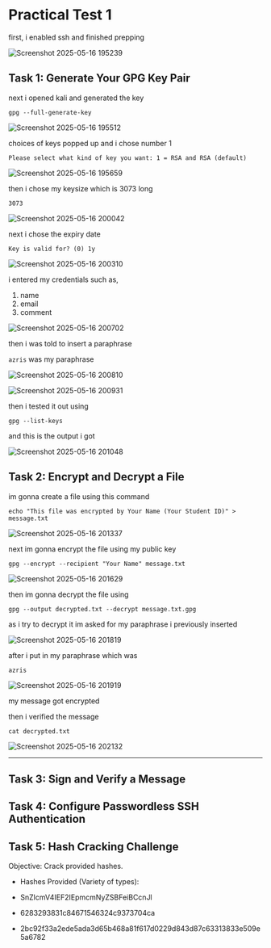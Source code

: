 # Practical Test 1

first, i enabled ssh and finished prepping

![Screenshot 2025-05-16 195239](https://github.com/user-attachments/assets/7cca7a70-6693-4d84-a3e6-d43afae5f3f4)

## Task 1: Generate Your GPG Key Pair

next i opened kali and generated the key

``gpg --full-generate-key``

![Screenshot 2025-05-16 195512](https://github.com/user-attachments/assets/868b8d84-2923-47f4-a52b-14d1f3f529db)

choices of keys popped up and i chose number 1

``Please select what kind of key you want:
1 = RSA and RSA (default)``

![Screenshot 2025-05-16 195659](https://github.com/user-attachments/assets/dceb3b22-4bf3-4b6a-94c5-d80f316b3f3d)

then i chose my keysize which is 3073 long

``3073``

![Screenshot 2025-05-16 200042](https://github.com/user-attachments/assets/73cdae2a-9607-4e68-8788-8f0717a78422)

next i chose the expiry date

``Key is valid for? (0) 1y``

![Screenshot 2025-05-16 200310](https://github.com/user-attachments/assets/9110e32a-5bde-4475-b4e0-408daaefa963)

i entered my credentials such as,
1. name
2. email
3. comment

![Screenshot 2025-05-16 200702](https://github.com/user-attachments/assets/f3fee914-84ce-4971-a54f-5258b202693a)

then i was told to insert a paraphrase

``azris`` was my paraphrase

![Screenshot 2025-05-16 200810](https://github.com/user-attachments/assets/4a0fb9c7-5870-4786-99c5-fd00e668c7ca)

![Screenshot 2025-05-16 200931](https://github.com/user-attachments/assets/b49d2386-51b4-4511-880a-ed9358e3cb56)

then i tested it out using

``gpg --list-keys``

and this is the output i got

![Screenshot 2025-05-16 201048](https://github.com/user-attachments/assets/c19dde3a-9425-447b-9290-4095edf9559d)

## Task 2: Encrypt and Decrypt a File

im gonna create a file using this command

``echo "This file was encrypted by Your Name (Your Student ID)" > message.txt``

![Screenshot 2025-05-16 201337](https://github.com/user-attachments/assets/6be1756a-3356-4fd2-b100-9cd2c7e66bd0)

next im gonna encrypt the file using my public key

``gpg --encrypt --recipient "Your Name" message.txt``

![Screenshot 2025-05-16 201629](https://github.com/user-attachments/assets/13709791-67dd-460c-80a3-85909371e30b)

then im gonna decrypt the file using

``gpg --output decrypted.txt --decrypt message.txt.gpg``

as i try to decrypt it im asked for my paraphrase i previously inserted

![Screenshot 2025-05-16 201819](https://github.com/user-attachments/assets/6aa051b7-f723-49fd-b3cc-4482a34fe812)

after i put in my paraphrase which was 

``azris``

![Screenshot 2025-05-16 201919](https://github.com/user-attachments/assets/5cfd4dfd-8ed5-4002-bbfc-ce0db97cf431)

my message got encrypted

then i verified the message

``cat decrypted.txt``

![Screenshot 2025-05-16 202132](https://github.com/user-attachments/assets/3ff1c21a-1c60-4d67-bebf-e5a8a1df5664)


---
## Task 3: Sign and Verify a Message
## Task 4: Configure Passwordless SSH Authentication
## Task 5: Hash Cracking Challenge
Objective: Crack provided hashes.

- Hashes Provided (Variety of types):

- SnZlcmV4IEF2IEpmcmNyZSBFeiBCcnJl
- 6283293831c84671546324c9373704ca
- 2bc92f33a2ede5ada3d65b468a81f617d0229d843d87c63313833e509e5a6782
